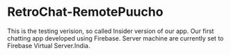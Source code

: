 # RetroChat-RemotePuucho
This is the testing verision, so called Insider version of our app. Our first chatting app developed using Firebase. Server machine are currently set to Firebase Virtual Server.India.
